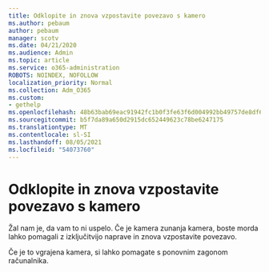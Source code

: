 ```yaml
---
title: Odklopite in znova vzpostavite povezavo s kamero
ms.author: pebaum
author: pebaum
manager: scotv
ms.date: 04/21/2020
ms.audience: Admin
ms.topic: article
ms.service: o365-administration
ROBOTS: NOINDEX, NOFOLLOW
localization_priority: Normal
ms.collection: Adm_O365
ms.custom:
- gethelp
ms.openlocfilehash: 48b63bab69eac91942fc1b0f3fe63f6d004992bb49757de8df6e3bdcf9d447d2
ms.sourcegitcommit: b5f7da89a650d2915dc652449623c78be6247175
ms.translationtype: MT
ms.contentlocale: sl-SI
ms.lasthandoff: 08/05/2021
ms.locfileid: "54073760"
---
```

# <a name="unplug-and-reconnect-camera"></a>Odklopite in znova vzpostavite povezavo s kamero

Žal nam je, da vam to ni uspelo. Če je kamera zunanja kamera, boste morda lahko pomagali z izključitvijo naprave in znova vzpostavite povezavo.

Če je to vgrajena kamera, si lahko pomagate s ponovnim zagonom računalnika.
